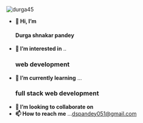![durga45](https://pbs.twimg.com/profile_images/1268081870694014981/eKou6taW_400x400.jpg)
- **👋 Hi, I’m** <h4>Durga shnakar pandey</h4>
- **👀 I’m interested in** ..<h3>web development</h3>
- **🌱 I’m currently learning** ...<h3>full stack web development</h3>
- **💞️ I’m looking to collaborate on**
- **📫 How to reach me** ...<bold>dspandey051@gmail.com</bold>
 

<!---
Durga45/Durga45 is a ✨ special ✨ repository because its `README.md` (this file) appears on your GitHub profile.
You can click the Preview link to take a look at your changes.
--->
